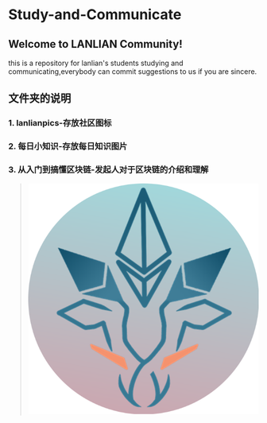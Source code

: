 # Study-and-Communicate
## Welcome to LANLIAN Community!



this is a repository for lanlian's students studying and communicating,everybody can commit suggestions to us if you are  sincere.

## 文件夹的说明

### 1. lanlianpics-存放社区图标
### 2. 每日小知识-存放每日知识图片
### 3. 从入门到搞懂区块链-发起人对于区块链的介绍和理解





> ![](./lanlian-pics/logo.png)
